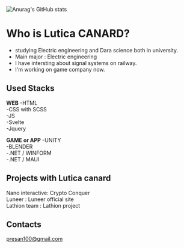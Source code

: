 ![Anurag's GitHub stats](https://github-readme-stats.vercel.app/api?username=LuticaCANARD&show_icons=true&theme=radical)

<!---
LuticaCANARD/LuticaCANARD is a ✨ special ✨ repository because its `README.md` (this file) appears on your GitHub profile.
You can click the Preview link to take a look at your changes.
--->

# Who is Lutica CANARD?
- studying Electric engineering and Dara science both in university.
- Main major : Electric engineering
- I have intersting about signal systems on railway.
- I'm working on game company now. 

## Used Stacks
**WEB**
-HTML    
-CSS with SCSS    
-JS     
-Svelte    
-Jquery    

**GAME or APP**
-UNITY    
-BLENDER     
-.NET / WINFORM    
-.NET / MAUI    

## Projects with Lutica canard 
Nano interactive: Crypto Conquer    
Luneer : Luneer official site    
Lathion team : Lathion project    

## Contacts
presan100@gmail.com 
